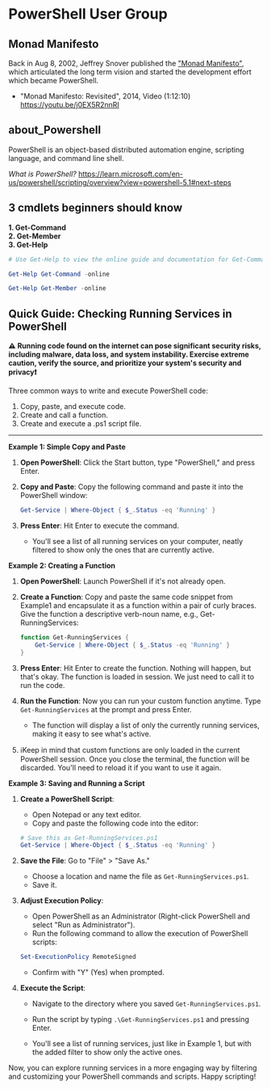 # PowerShell User Group

## Monad Manifesto

Back in Aug 8, 2002, Jeffrey Snover published the ["Monad Manifesto"](https://www.jsnover.com/Docs/MonadManifesto.pdf), which articulated the long term vision and started the development effort which became PowerShell. 

- "Monad Manifesto: Revisited", 2014, Video (1:12:10) https://youtu.be/j0EX5R2nnRI


## about_Powershell

PowerShell is an object-based distributed automation engine, scripting language, and command line shell.

*What is PowerShell?* https://learn.microsoft.com/en-us/powershell/scripting/overview?view=powershell-5.1#next-steps

## 3 cmdlets beginners should know

**1. Get-Command**  
**2. Get-Member**  
**3. Get-Help**

```powershell
# Use Get-Help to view the online guide and documentation for Get-Command and Get-Member

Get-Help Get-Command -online

Get-Help Get-Member -online
```

## Quick Guide: Checking Running Services in PowerShell

**:warning: Running code found on the internet can pose significant security risks, including malware, data loss, and system instability. Exercise extreme caution, verify the source, and prioritize your system's security and privacy:exclamation:**

Three common ways to write and execute PowerShell code:

1. Copy, paste, and execute code.
2. Create and call a function.
3. Create and execute a .ps1 script file.
  
---------------------

**Example 1: Simple Copy and Paste**

1. **Open PowerShell**: Click the Start button, type "PowerShell," and press Enter.

2. **Copy and Paste**: Copy the following command and paste it into the PowerShell window:

   ```powershell
   Get-Service | Where-Object { $_.Status -eq 'Running' }
   ```

3. **Press Enter**: Hit Enter to execute the command.

   - You'll see a list of all running services on your computer, neatly filtered to show only the ones that are currently active.

**Example 2: Creating a Function**

1. **Open PowerShell**: Launch PowerShell if it's not already open.

2. **Create a Function**: Copy and paste the same code snippet from Example1 and encapsulate it as a function within a pair of curly braces. Give the function a descriptive verb-noun name, e.g., Get-RunningServices:

   ```powershell
   function Get-RunningServices {
       Get-Service | Where-Object { $_.Status -eq 'Running' }
   }
   ```

3. **Press Enter**: Hit Enter to create the function. Nothing will happen, but that's okay. The function is loaded in session. We just need to call it to run the code.

4. **Run the Function**: Now you can run your custom function anytime. Type `Get-RunningServices` at the prompt and press Enter.

   - The function will display a list of only the currently running services, making it easy to see what's active.

5. :information_source:Keep in mind that custom functions are only loaded in the current PowerShell session. Once you close the terminal, the function will be discarded. You'll need to reload it if you want to use it again. 

**Example 3: Saving and Running a Script**

1. **Create a PowerShell Script**:

   - Open Notepad or any text editor.
   - Copy and paste the following code into the editor:

   ```powershell
   # Save this as Get-RunningServices.ps1
   Get-Service | Where-Object { $_.Status -eq 'Running' }
   ```

2. **Save the File**: Go to "File" > "Save As."
   - Choose a location and name the file as `Get-RunningServices.ps1`.
   - Save it.

3. **Adjust Execution Policy**:

   - Open PowerShell as an Administrator (Right-click PowerShell and select "Run as Administrator").
   - Run the following command to allow the execution of PowerShell scripts:

   ```powershell
   Set-ExecutionPolicy RemoteSigned
   ```

   - Confirm with "Y" (Yes) when prompted.

4. **Execute the Script**:

   - Navigate to the directory where you saved `Get-RunningServices.ps1`.
   - Run the script by typing `.\Get-RunningServices.ps1` and pressing Enter.

   - You'll see a list of running services, just like in Example 1, but with the added filter to show only the active ones.

Now, you can explore running services in a more engaging way by filtering and customizing your PowerShell commands and scripts. Happy scripting!


